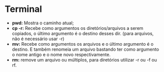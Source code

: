 **<h1>Terminal </h1>**

- **pwd:** Mostra o caminho atual;
- **cp -r:** Recebe como argumentos os diretórios/arquivos a serem copiados, o último argumento é o destino desses dir. (para arquivos, não é necessário usar -r)
- **mv:** Recebe como argumentos os arquivos e o último argumento é o destino. E também renomeia um arquivo bastando ter como argumento o nome antigo e o nome novo respectivamente.
- **rm:** remove um arquivo ou múltiplos, para diretórios utilizar -r ou -f ou rf.
